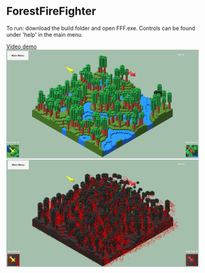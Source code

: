 # ForestFireFighter
To run: download the build folder and open FFF.exe.
Controls can be found under 'help' in the main menu.

[Video demo](https://youtu.be/BatCs-Fu3fU)
![pic](fff_easy.PNG)
![pic](fff_hard_destruction.PNG)